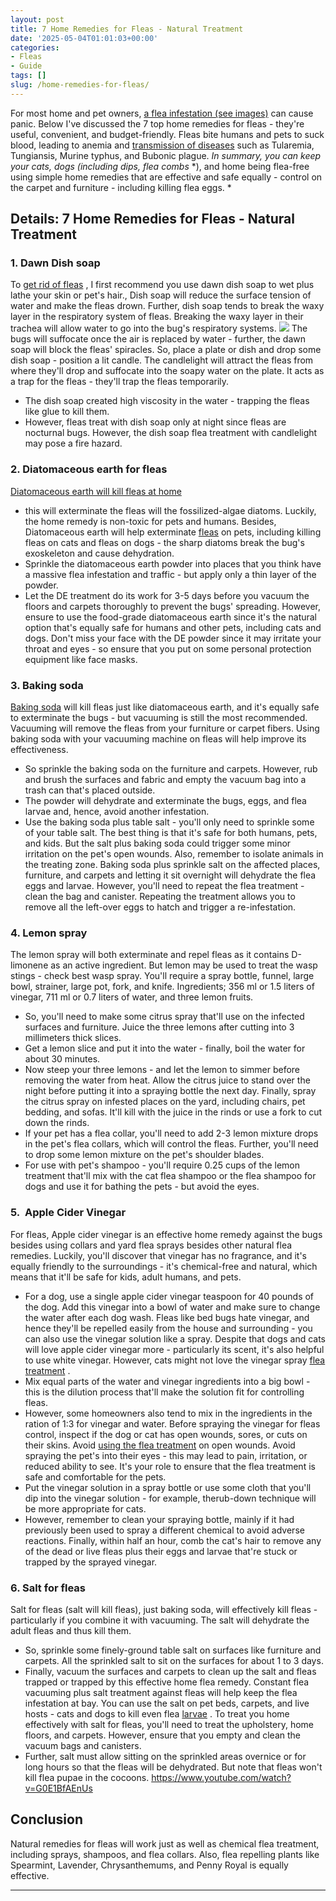 ```yaml
---
layout: post
title: 7 Home Remedies for Fleas - Natural Treatment
date: '2025-05-04T01:01:03+00:00'
categories:
- Fleas
- Guide
tags: []
slug: /home-remedies-for-fleas/
---
```


For most home and pet owners,
[a flea infestation (see images)](https://pestpolicy.com/what-do-fleas-look-like/)
can cause panic. Below I've discussed the 7 top home remedies for fleas - they're useful, convenient, and budget-friendly.
Fleas bite humans and pets to suck blood, leading to anemia and
[transmission of diseases](https://www.petmd.com/dog/parasites/4-surprising-flea-diseases-you-need-know)
such as Tularemia, Tungiansis, Murine typhus, and Bubonic plague.
*In summary, you can keep your cats, dogs (including dips, flea combs*
*), and home being flea-free using simple home remedies that are effective and safe equally - control on the carpet and furniture - including killing flea eggs. *
## Details: 7 Home Remedies for Fleas - Natural Treatment
### 1. Dawn Dish soap
To
[get rid of fleas](https://pestpolicy.com/how-to-get-rid-of-fleas/)
, I first recommend you use dawn dish soap to wet plus lathe your skin or pet's hair., Dish soap will reduce the surface tension of water and make the fleas drown.
Further, dish soap tends to break the waxy layer in the respiratory system of fleas. Breaking the waxy layer in their trachea will allow water to go into the bug's respiratory systems.
![](/assets/img/04/Home-Remedies-for-Fleas-300x200.jpg)
The bugs will suffocate once the air is replaced by water - further, the dawn soap will block the fleas' spiracles. So, place a plate or dish and drop some dish soap - position a lit candle.
The candlelight will attract the fleas from where they'll drop and suffocate into the soapy water on the plate. It acts as a trap for the fleas - they'll trap the fleas temporarily.
- The dish soap created high viscosity in the water - trapping the fleas like glue to kill them.
- However, fleas treat with dish soap only at night since fleas are nocturnal bugs. However, the dish soap flea treatment with candlelight may pose a fire hazard.
### 2. Diatomaceous earth for fleas
[Diatomaceous earth will kill fleas at home](https://pestpolicy.com/diatomaceous-earth-for-fleas/)
- this will exterminate the fleas will the fossilized-algae diatoms. Luckily, the home remedy is non-toxic for pets and humans.
Besides, Diatomaceous earth will help exterminate
[fleas](https://entomology.ca.uky.edu/ef602)
on pets, including killing fleas on cats and fleas on dogs - the sharp diatoms break the bug's exoskeleton and cause dehydration.
- Sprinkle the diatomaceous earth powder into places that you think have a massive flea infestation and traffic - but apply only a thin layer of the powder.
- Let the DE treatment do its work for 3-5 days before you vacuum the floors and carpets thoroughly to prevent the bugs' spreading.
However, ensure to use the food-grade diatomaceous earth since it's the natural option that's equally safe for humans and other pets, including cats and dogs.
Don't miss your face with the DE powder since it may irritate your throat and eyes - so ensure that you put on some personal protection equipment like face masks.
### 3. Baking soda
[Baking soda](https://pestpolicy.com/does-baking-soda-kill-fleas/)
will kill fleas just like diatomaceous earth, and it's equally safe to exterminate the bugs - but vacuuming is still the most recommended.
Vacuuming will remove the fleas from your furniture or carpet fibers. Using baking soda with your vacuuming machine on fleas will help improve its effectiveness.
- So sprinkle the baking soda on the furniture and carpets. However, rub and brush the surfaces and fabric and empty the vacuum bag into a trash can that's placed outside.
- The powder will dehydrate and exterminate the bugs, eggs, and flea larvae and, hence, avoid another infestation.
- Use the baking soda plus table salt - you'll only need to sprinkle some of your table salt. The best thing is that it's safe for both humans, pets, and kids.
But the salt plus baking soda could trigger some minor irritation on the pet's open wounds. Also, remember to isolate animals in the treating zone.
Baking soda plus sprinkle salt on the affected places, furniture, and carpets and letting it sit overnight will dehydrate the flea eggs and larvae.
However, you'll need to repeat the flea treatment - clean the bag and canister. Repeating the treatment allows you to remove all the left-over eggs to hatch and trigger a re-infestation.
### 4. Lemon spray
The lemon spray will both exterminate and repel fleas as it contains D-limonene as an active ingredient. But lemon may be used to treat the wasp stings - check best wasp spray.
You'll require a spray bottle, funnel, large bowl, strainer, large pot, fork, and knife. Ingredients; 356 ml or 1.5 liters of vinegar, 711 ml or 0.7 liters of water, and three lemon fruits.
- So, you'll need to make some citrus spray that'll use on the infected surfaces and furniture. Juice the three lemons after cutting into 3 millimeters thick slices.
- Get a lemon slice and put it into the water - finally, boil the water for about 30 minutes.
- Now steep your three lemons - and let the lemon to simmer before removing the water from heat. Allow the citrus juice to stand over the night before putting it into a spraying bottle the next day.
Finally, spray the citrus spray on infested places on the yard, including chairs, pet bedding, and sofas. It'll kill with the juice in the rinds or use a fork to cut down the rinds.
- If your pet has a flea collar, you'll need to add 2-3 lemon mixture drops in the pet's flea collars, which will control the fleas. Further, you'll need to drop some lemon mixture on the pet's shoulder blades.
- For use with pet's shampoo - you'll require 0.25 cups of the lemon treatment that'll mix with the cat flea shampoo or the flea shampoo for dogs and use it for bathing the pets - but avoid the eyes.
### 5.  Apple Cider Vinegar
For fleas, Apple cider vinegar is an effective home remedy against the bugs besides using collars and yard flea sprays besides other natural flea remedies.
Luckily, you'll discover that vinegar has no fragrance, and it's equally friendly to the surroundings - it's chemical-free and natural, which means that it'll be safe for kids, adult humans, and pets.
- For a dog, use a single apple cider vinegar teaspoon for 40 pounds of the dog. Add this vinegar into a bowl of water and make sure to change the water after each dog wash.
Fleas like bed bugs hate vinegar, and hence they'll be repelled easily from the house and surrounding - you can also use the vinegar solution like a spray.
Despite that dogs and cats will love apple cider vinegar more - particularly its scent, it's also helpful to use white vinegar. However, cats might not love the vinegar spray
[flea treatment](https://pestpolicy.com/best-flea-treatment-for-puppies/)
.
- Mix equal parts of the water and vinegar ingredients into a big bowl - this is the dilution process that'll make the solution fit for controlling fleas.
- However, some homeowners also tend to mix in the ingredients in the ration of 1:3 for vinegar and water.
Before spraying the vinegar for fleas control, inspect if the dog or cat has open wounds, sores, or cuts on their skins. Avoid
[using the flea treatment](https://pestpolicy.com/best-flea-treatment-for-kittens/)
on open wounds.
Avoid spraying the pet's into their eyes - this may lead to pain, irritation, or reduced ability to see. It's your role to ensure that the flea treatment is safe and comfortable for the pets.
- Put the vinegar solution in a spray bottle or use some cloth that you'll dip into the vinegar solution - for example, therub-down technique will be more appropriate for cats.
- However, remember to clean your spraying bottle, mainly if it had previously been used to spray a different chemical to avoid adverse reactions.
Finally, within half an hour, comb the cat's hair to remove any of the dead or live fleas plus their eggs and larvae that're stuck or trapped by the sprayed vinegar.
### 6. Salt for fleas
Salt for fleas (salt will kill fleas), just baking soda, will effectively kill fleas - particularly if you combine it with vacuuming. The salt will dehydrate the adult fleas and thus kill them.
- So, sprinkle some finely-ground table salt on surfaces like furniture and carpets. All the sprinkled salt to sit on the surfaces for about 1 to 3 days.
- Finally, vacuum the surfaces and carpets to clean up the salt and fleas trapped or trapped by this effective home flea remedy.
Constant flea vacuuming plus salt treatment against fleas will help keep the flea infestation at bay. You can use the salt on
pet beds, carpets, and live hosts - cats and dogs to kill even flea
[larvae](https://pestpolicy.com/what-do-flea-larvae-eat/)
.
To treat you home effectively with salt for fleas, you'll need to treat the upholstery, home floors, and carpets. However, ensure that you empty and clean the vacuum bags and canisters.
- Further, salt must allow sitting on the sprinkled areas overnice or for long hours so that the fleas will be dehydrated. But note that fleas won't kill flea pupae in the cocoons.
https://www.youtube.com/watch?v=G0E1BfAEnUs
## Conclusion
Natural remedies for fleas will work just as well as chemical flea treatment, including sprays, shampoos, and flea collars. Also, flea repelling plants like Spearmint, Lavender, Chrysanthemums, and Penny Royal is equally effective.
****
